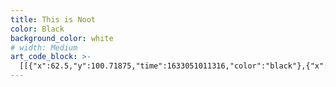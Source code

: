 ```yaml
---
title: This is Noot
color: Black
background_color: white
# width: Medium
art_code_block: >-
  [[{"x":62.5,"y":100.71875,"time":1633051011316,"color":"black"},{"x":66.5,"y":104.71875,"time":1633051011556,"color":"black"},{"x":78.5,"y":118.71875,"time":1633051011593,"color":"black"},{"x":91.5,"y":132.71875,"time":1633051011632,"color":"black"},{"x":96.5,"y":137.71875,"time":1633051011648,"color":"black"},{"x":106.5,"y":150.71875,"time":1633051011664,"color":"black"},{"x":111.5,"y":155.71875,"time":1633051011683,"color":"black"},{"x":118.5,"y":165.71875,"time":1633051011704,"color":"black"},{"x":121.5,"y":169.71875,"time":1633051011720,"color":"black"},{"x":125.5,"y":174.71875,"time":1633051011752,"color":"black"},{"x":118.5,"y":165.71875,"time":1633051011704,"color":"black"}],[{"x":63.5,"y":97.71875,"time":1633051012922,"color":"black"},{"x":75.5,"y":98.71875,"time":1633051013097,"color":"black"},{"x":94.5,"y":104.71875,"time":1633051013114,"color":"black"},{"x":110.5,"y":109.71875,"time":1633051013139,"color":"black"},{"x":147.5,"y":120.71875,"time":1633051013155,"color":"black"},{"x":165.5,"y":126.71875,"time":1633051013172,"color":"black"},{"x":192.5,"y":134.71875,"time":1633051013188,"color":"black"},{"x":207.5,"y":139.71875,"time":1633051013204,"color":"black"},{"x":212.5,"y":142.71875,"time":1633051013220,"color":"black"},{"x":225.5,"y":146.71875,"time":1633051013236,"color":"black"},{"x":230.5,"y":149.71875,"time":1633051013252,"color":"black"},{"x":235.5,"y":151.71875,"time":1633051013269,"color":"black"},{"x":225.5,"y":146.71875,"time":1633051013236,"color":"black"}],[{"x":230.5,"y":145.71875,"time":1633051014121,"color":"black"},{"x":225.5,"y":139.71875,"time":1633051014317,"color":"black"},{"x":208.5,"y":122.71875,"time":1633051014333,"color":"black"},{"x":203.5,"y":118.71875,"time":1633051014359,"color":"black"},{"x":184.5,"y":100.71875,"time":1633051014376,"color":"black"},{"x":173.5,"y":90.71875,"time":1633051014392,"color":"black"},{"x":151.5,"y":73.71875,"time":1633051014409,"color":"black"},{"x":139.5,"y":65.71875,"time":1633051014426,"color":"black"},{"x":119.5,"y":48.71875,"time":1633051014443,"color":"black"},{"x":109.5,"y":39.71875,"time":1633051014459,"color":"black"},{"x":104.5,"y":34.71875,"time":1633051014493,"color":"black"},{"x":119.5,"y":48.71875,"time":1633051014443,"color":"black"},{"x":103.5,"y":34.71875,"time":1633051014657,"color":"black"}],[{"x":231.5,"y":90.71875,"time":1633051015428,"color":"black"},{"x":225.5,"y":92.71875,"time":1633051015659,"color":"black"},{"x":222.5,"y":98.71875,"time":1633051015712,"color":"black"},{"x":222.5,"y":105.71875,"time":1633051015766,"color":"black"},{"x":225.5,"y":111.71875,"time":1633051015826,"color":"black"},{"x":230.5,"y":117.71875,"time":1633051015863,"color":"black"},{"x":238.5,"y":121.71875,"time":1633051015926,"color":"black"},{"x":243.5,"y":121.71875,"time":1633051015963,"color":"black"},{"x":248.5,"y":121.71875,"time":1633051016009,"color":"black"},{"x":253.5,"y":120.71875,"time":1633051016047,"color":"black"},{"x":257.5,"y":116.71875,"time":1633051016093,"color":"black"},{"x":260.5,"y":109.71875,"time":1633051016131,"color":"black"},{"x":261.5,"y":102.71875,"time":1633051016166,"color":"black"},{"x":261.5,"y":97.71875,"time":1633051016192,"color":"black"},{"x":257.5,"y":86.71875,"time":1633051016228,"color":"black"},{"x":254.5,"y":82.71875,"time":1633051016265,"color":"black"},{"x":248.5,"y":80.71875,"time":1633051016331,"color":"black"},{"x":242.5,"y":80.71875,"time":1633051016381,"color":"black"},{"x":236.5,"y":81.71875,"time":1633051016445,"color":"black"},{"x":248.5,"y":80.71875,"time":1633051016331,"color":"black"}],[{"x":287.5,"y":76.71875,"time":1633051017237,"color":"black"},{"x":281.5,"y":76.71875,"time":1633051017475,"color":"black"},{"x":276.5,"y":80.71875,"time":1633051017518,"color":"black"},{"x":273.5,"y":84.71875,"time":1633051017568,"color":"black"},{"x":272.5,"y":89.71875,"time":1633051017598,"color":"black"},{"x":273.5,"y":95.71875,"time":1633051017682,"color":"black"},{"x":280.5,"y":100.71875,"time":1633051017735,"color":"black"},{"x":285.5,"y":102.71875,"time":1633051017780,"color":"black"},{"x":290.5,"y":104.71875,"time":1633051017796,"color":"black"},{"x":297.5,"y":105.71875,"time":1633051017839,"color":"black"},{"x":302.5,"y":105.71875,"time":1633051017880,"color":"black"},{"x":306.5,"y":101.71875,"time":1633051017965,"color":"black"},{"x":309.5,"y":96.71875,"time":1633051017997,"color":"black"},{"x":311.5,"y":90.71875,"time":1633051018039,"color":"black"},{"x":311.5,"y":83.71875,"time":1633051018098,"color":"black"},{"x":309.5,"y":78.71875,"time":1633051018152,"color":"black"},{"x":302.5,"y":72.71875,"time":1633051018205,"color":"black"},{"x":297.5,"y":72.71875,"time":1633051018282,"color":"black"},{"x":292.5,"y":72.71875,"time":1633051018335,"color":"black"},{"x":287.5,"y":73.71875,"time":1633051018432,"color":"black"},{"x":297.5,"y":72.71875,"time":1633051018282,"color":"black"},{"x":287.5,"y":73.71875,"time":1633051018467,"color":"black"}],[{"x":280.5,"y":39.71875,"time":1633051019363,"color":"black"},{"x":285.5,"y":39.71875,"time":1633051019573,"color":"black"},{"x":290.5,"y":37.71875,"time":1633051019603,"color":"black"},{"x":296.5,"y":35.71875,"time":1633051019636,"color":"black"},{"x":302.5,"y":32.71875,"time":1633051019733,"color":"black"},{"x":306.5,"y":29.71875,"time":1633051019787,"color":"black"},{"x":311.5,"y":26.71875,"time":1633051019840,"color":"black"},{"x":302.5,"y":32.71875,"time":1633051019733,"color":"black"}],[{"x":287.5,"y":24.71875,"time":1633051020635,"color":"black"},{"x":290.5,"y":30.71875,"time":1633051020854,"color":"black"},{"x":295.5,"y":36.71875,"time":1633051020911,"color":"black"},{"x":300.5,"y":41.71875,"time":1633051020928,"color":"black"},{"x":312.5,"y":51.71875,"time":1633051020961,"color":"black"},{"x":338.5,"y":67.71875,"time":1633051021040,"color":"black"},{"x":344.5,"y":69.71875,"time":1633051021074,"color":"black"},{"x":350.5,"y":69.71875,"time":1633051021109,"color":"black"},{"x":355.5,"y":67.71875,"time":1633051021166,"color":"black"},{"x":362.5,"y":56.71875,"time":1633051021211,"color":"black"},{"x":366.5,"y":48.71875,"time":1633051021241,"color":"black"},{"x":368.5,"y":41.71875,"time":1633051021274,"color":"black"},{"x":369.5,"y":27.71875,"time":1633051021309,"color":"black"},{"x":368.5,"y":16.71875,"time":1633051021343,"color":"black"},{"x":367.5,"y":11.71875,"time":1633051021376,"color":"black"},{"x":369.5,"y":27.71875,"time":1633051021309,"color":"black"}],[{"x":248.5,"y":291.71875,"time":1633051028856,"color":"black"},{"x":242.5,"y":287.71875,"time":1633051029097,"color":"black"},{"x":227.5,"y":276.71875,"time":1633051029134,"color":"black"},{"x":212.5,"y":267.71875,"time":1633051029170,"color":"black"},{"x":201.5,"y":261.71875,"time":1633051029202,"color":"black"},{"x":192.5,"y":258.71875,"time":1633051029238,"color":"black"},{"x":186.5,"y":257.71875,"time":1633051029254,"color":"black"},{"x":178.5,"y":257.71875,"time":1633051029285,"color":"black"},{"x":171.5,"y":257.71875,"time":1633051029314,"color":"black"},{"x":162.5,"y":257.71875,"time":1633051029366,"color":"black"},{"x":153.5,"y":260.71875,"time":1633051029422,"color":"black"},{"x":148.5,"y":263.71875,"time":1633051029465,"color":"black"},{"x":143.5,"y":267.71875,"time":1633051029502,"color":"black"},{"x":139.5,"y":271.71875,"time":1633051029555,"color":"black"},{"x":133.5,"y":279.71875,"time":1633051029591,"color":"black"},{"x":129.5,"y":285.71875,"time":1633051029636,"color":"black"},{"x":127.5,"y":290.71875,"time":1633051029688,"color":"black"},{"x":125.5,"y":299.71875,"time":1633051029704,"color":"black"},{"x":124.5,"y":305.71875,"time":1633051029739,"color":"black"},{"x":124.5,"y":313.71875,"time":1633051029776,"color":"black"},{"x":124.5,"y":321.71875,"time":1633051029809,"color":"black"},{"x":125.5,"y":331.71875,"time":1633051029842,"color":"black"},{"x":127.5,"y":341.71875,"time":1633051029875,"color":"black"},{"x":129.5,"y":347.71875,"time":1633051029909,"color":"black"},{"x":133.5,"y":354.71875,"time":1633051029949,"color":"black"},{"x":138.5,"y":360.71875,"time":1633051029985,"color":"black"},{"x":154.5,"y":376.71875,"time":1633051030043,"color":"black"},{"x":169.5,"y":387.71875,"time":1633051030079,"color":"black"},{"x":185.5,"y":396.71875,"time":1633051030114,"color":"black"},{"x":206.5,"y":404.71875,"time":1633051030152,"color":"black"},{"x":219.5,"y":407.71875,"time":1633051030188,"color":"black"},{"x":233.5,"y":408.71875,"time":1633051030233,"color":"black"},{"x":243.5,"y":406.71875,"time":1633051030269,"color":"black"},{"x":251.5,"y":403.71875,"time":1633051030306,"color":"black"},{"x":255.5,"y":399.71875,"time":1633051030346,"color":"black"},{"x":258.5,"y":393.71875,"time":1633051030424,"color":"black"},{"x":251.5,"y":403.71875,"time":1633051030306,"color":"black"}],[{"x":256.5,"y":398.71875,"time":1633051031863,"color":"black"},{"x":260.5,"y":402.71875,"time":1633051032161,"color":"black"},{"x":277.5,"y":408.71875,"time":1633051032232,"color":"black"},{"x":295.5,"y":410.71875,"time":1633051032280,"color":"black"},{"x":314.5,"y":410.71875,"time":1633051032330,"color":"black"},{"x":329.5,"y":406.71875,"time":1633051032378,"color":"black"},{"x":343.5,"y":399.71875,"time":1633051032430,"color":"black"},{"x":353.5,"y":388.71875,"time":1633051032482,"color":"black"},{"x":361.5,"y":371.71875,"time":1633051032531,"color":"black"},{"x":366.5,"y":346.71875,"time":1633051032581,"color":"black"},{"x":366.5,"y":330.71875,"time":1633051032630,"color":"black"},{"x":362.5,"y":317.71875,"time":1633051032682,"color":"black"},{"x":352.5,"y":301.71875,"time":1633051032731,"color":"black"},{"x":340.5,"y":290.71875,"time":1633051032787,"color":"black"},{"x":331.5,"y":283.71875,"time":1633051032831,"color":"black"},{"x":323.5,"y":280.71875,"time":1633051032883,"color":"black"},{"x":309.5,"y":276.71875,"time":1633051032953,"color":"black"},{"x":302.5,"y":276.71875,"time":1633051033001,"color":"black"},{"x":293.5,"y":276.71875,"time":1633051033052,"color":"black"},{"x":284.5,"y":276.71875,"time":1633051033099,"color":"black"},{"x":275.5,"y":277.71875,"time":1633051033159,"color":"black"},{"x":265.5,"y":280.71875,"time":1633051033225,"color":"black"},{"x":258.5,"y":283.71875,"time":1633051033292,"color":"black"},{"x":253.5,"y":285.71875,"time":1633051033410,"color":"black"},{"x":248.5,"y":290.71875,"time":1633051033499,"color":"black"},{"x":258.5,"y":283.71875,"time":1633051033292,"color":"black"}],[{"x":248.5,"y":288.71875,"time":1633051035416,"color":"black"},{"x":247.5,"y":281.71875,"time":1633051035684,"color":"black"},{"x":244.5,"y":275.71875,"time":1633051035700,"color":"black"},{"x":233.5,"y":250.71875,"time":1633051035762,"color":"black"},{"x":229.5,"y":241.71875,"time":1633051035815,"color":"black"},{"x":237.5,"y":241.71875,"time":1633051036248,"color":"black"},{"x":251.5,"y":242.71875,"time":1633051036328,"color":"black"},{"x":249.5,"y":247.71875,"time":1633051036694,"color":"black"},{"x":248.5,"y":255.71875,"time":1633051036763,"color":"black"},{"x":247.5,"y":262.71875,"time":1633051036837,"color":"black"},{"x":247.5,"y":267.71875,"time":1633051036927,"color":"black"},{"x":247.5,"y":272.71875,"time":1633051037004,"color":"black"},{"x":247.5,"y":277.71875,"time":1633051037112,"color":"black"},{"x":247.5,"y":282.71875,"time":1633051037282,"color":"black"},{"x":247.5,"y":272.71875,"time":1633051037004,"color":"black"}],[{"x":250.5,"y":275.71875,"time":1633051038635,"color":"black"},{"x":256.5,"y":269.71875,"time":1633051038853,"color":"black"},{"x":260.5,"y":261.71875,"time":1633051038918,"color":"black"},{"x":262.5,"y":245.71875,"time":1633051039008,"color":"black"},{"x":265.5,"y":231.71875,"time":1633051039088,"color":"black"},{"x":270.5,"y":222.71875,"time":1633051039148,"color":"black"},{"x":280.5,"y":212.71875,"time":1633051039224,"color":"black"},{"x":289.5,"y":206.71875,"time":1633051039288,"color":"black"},{"x":296.5,"y":206.71875,"time":1633051039347,"color":"black"},{"x":308.5,"y":205.71875,"time":1633051039419,"color":"black"},{"x":324.5,"y":208.71875,"time":1633051039488,"color":"black"},{"x":331.5,"y":212.71875,"time":1633051039548,"color":"black"},{"x":308.5,"y":205.71875,"time":1633051039419,"color":"black"}],[{"x":248.5,"y":274.71875,"time":1633051040593,"color":"black"},{"x":256.5,"y":272.71875,"time":1633051040849,"color":"black"},{"x":262.5,"y":270.71875,"time":1633051040865,"color":"black"},{"x":285.5,"y":264.71875,"time":1633051040947,"color":"black"},{"x":307.5,"y":264.71875,"time":1633051041006,"color":"black"},{"x":337.5,"y":259.71875,"time":1633051041072,"color":"black"},{"x":357.5,"y":246.71875,"time":1633051041171,"color":"black"},{"x":364.5,"y":235.71875,"time":1633051041240,"color":"black"},{"x":366.5,"y":223.71875,"time":1633051041307,"color":"black"},{"x":362.5,"y":212.71875,"time":1633051041372,"color":"black"},{"x":357.5,"y":204.71875,"time":1633051041462,"color":"black"},{"x":354.5,"y":196.71875,"time":1633051041549,"color":"black"},{"x":354.5,"y":190.71875,"time":1633051041646,"color":"black"},{"x":355.5,"y":185.71875,"time":1633051041746,"color":"black"},{"x":354.5,"y":196.71875,"time":1633051041549,"color":"black"}],[{"x":321.5,"y":205.71875,"time":1633051042876,"color":"black"},{"x":326.5,"y":205.71875,"time":1633051043232,"color":"black"},{"x":332.5,"y":205.71875,"time":1633051043311,"color":"black"},{"x":340.5,"y":203.71875,"time":1633051043399,"color":"black"},{"x":344.5,"y":200.71875,"time":1633051043516,"color":"black"},{"x":349.5,"y":196.71875,"time":1633051043648,"color":"black"},{"x":351.5,"y":191.71875,"time":1633051043934,"color":"black"},{"x":344.5,"y":200.71875,"time":1633051043516,"color":"black"}],[{"x":259.5,"y":266.71875,"time":1633051046036,"color":"black"},{"x":281.5,"y":254.71875,"time":1633051046290,"color":"black"},{"x":316.5,"y":229.71875,"time":1633051046368,"color":"black"},{"x":325.5,"y":222.71875,"time":1633051046384,"color":"black"},{"x":338.5,"y":210.71875,"time":1633051046453,"color":"black"},{"x":316.5,"y":229.71875,"time":1633051046368,"color":"black"}],[{"x":236.5,"y":291.71875,"time":1633051064029,"color":"black"},{"x":240.5,"y":294.71875,"time":1633051064371,"color":"black"},{"x":245.5,"y":296.71875,"time":1633051064476,"color":"black"},{"x":250.5,"y":298.71875,"time":1633051064572,"color":"black"},{"x":255.5,"y":298.71875,"time":1633051064746,"color":"black"},{"x":260.5,"y":296.71875,"time":1633051064858,"color":"black"},{"x":263.5,"y":292.71875,"time":1633051065408,"color":"black"},{"x":255.5,"y":298.71875,"time":1633051064746,"color":"black"}],[{"x":110.5,"y":396.71875,"time":1633051070886,"color":"black"},{"x":123.5,"y":390.71875,"time":1633051071066,"color":"black"},{"x":307.5,"y":297.71875,"time":1633051071138,"color":"black"},{"x":356.5,"y":274.71875,"time":1633051071235,"color":"black"},{"x":123.5,"y":390.71875,"time":1633051071066,"color":"black"}],[{"x":128.5,"y":248.71875,"time":1633051072397,"color":"black"},{"x":133.5,"y":248.71875,"time":1633051072522,"color":"black"},{"x":139.5,"y":249.71875,"time":1633051072539,"color":"black"},{"x":285.5,"y":325.71875,"time":1633051072632,"color":"black"},{"x":352.5,"y":377.71875,"time":1633051072711,"color":"black"},{"x":376.5,"y":404.71875,"time":1633051072795,"color":"black"},{"x":393.5,"y":425.71875,"time":1633051072899,"color":"black"},{"x":409.5,"y":437.71875,"time":1633051073001,"color":"black"},{"x":376.5,"y":404.71875,"time":1633051072795,"color":"black"}]]
---
```


